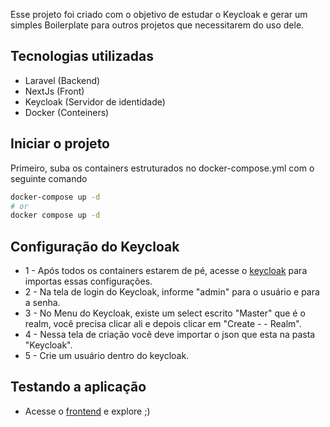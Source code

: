 Esse projeto foi criado com o objetivo de estudar o Keycloak e gerar um simples Boilerplate para outros projetos que necessitarem do uso dele.

## Tecnologias utilizadas
- Laravel (Backend)
- NextJs (Front)
- Keycloak (Servidor de identidade)
- Docker (Conteiners)

## Iniciar o projeto

Primeiro, suba os containers estruturados no docker-compose.yml com o seguinte comando

```bash
docker-compose up -d
# or
docker compose up -d
```

## Configuração do Keycloak
- 1 - Após todos os containers estarem de pé, acesse o [keycloak](http://localhost:8080) para importas essas configurações.
- 2 - Na tela de login do Keycloak, informe "admin" para o usuário e para a senha.
- 3 - No Menu do Keycloak, existe um select escrito "Master" que é o realm, você precisa clicar ali e depois clicar em "Create - - Realm".
- 4 - Nessa tela de criação você deve importar o json que esta na pasta "Keycloak".
- 5 - Crie um usuário dentro do keycloak.

## Testando a aplicação
- Acesse o [frontend](http://localhost:3000) e explore ;)
